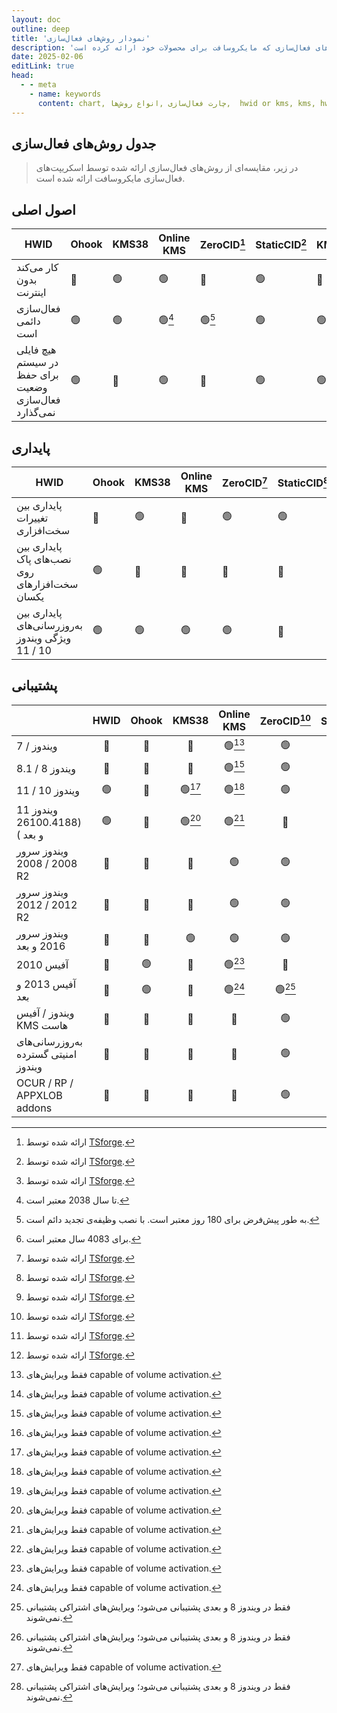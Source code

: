 ```yaml
---
layout: doc
outline: deep
title: 'نمودار روش‌های فعال‌سازی'
description: 'نمودار کلی از روش های فعال‌سازی که مایکروسافت برای محصولات خود ارائه کرده است.'
date: 2025-02-06
editLink: true
head:
  - - meta
    - name: keywords
      content: chart, چارت فعال‌سازی ,انواع روش‌ها,  hwid or kms, kms, hwid, tsforge
---
```


## جدول روش‌های فعال‌سازی

> در زیر، مقایسه‌ای از روش‌های فعال‌سازی ارائه شده توسط اسکریپت‌های فعال‌سازی مایکروسافت ارائه شده است.

## اصول اصلی

| HWID 	| Ohook 	| KMS38 	| Online KMS 	| ZeroCID[^1] 	| StaticCID[^1] 	| KMS4k[^1] 	|  	|  	|
|---	|---	|---	|---	|---	|---	|---	|---	|---	|
| کار می‌کند بدون اینترنت 	| 🔴 	| 🟢 	| 🟢 	| 🔴 	| 🟢 	| 🔴 	| 🟢 	|  	|
| فعال‌سازی دائمی است 	| 🟢 	| 🟢 	| 🟢[^2] 	| 🟢[^3] 	| 🟢 	| 🟢 	| 🟢[^4] 	|  	|
| هیچ فایلی در سیستم برای حفظ وضعیت فعال‌سازی نمی‌گذارد  	| 🟢 	| 🔴 	| 🟢 	| 🔴 	| 🟢 	| 🟢 	| 🟢 	|  	|

## پایداری

| HWID 	| Ohook 	| KMS38 	| Online KMS 	| ZeroCID[^1] 	| StaticCID[^1] 	| KMS4k[^1] 	|  	|  	|
|---	|---	|---	|---	|---	|---	|---	|---	|---	|
| پایداری بین تغییرات سخت‌افزاری 	| 🔴 	| 🟢 	| 🔴 	| 🟢 	| 🟢 	| 🔴 	| 🟢 	|  	|
| پایداری بین نصب‌های پاک روی سخت‌افزارهای یکسان 	| 🟢 	| 🔴 	| 🔴 	| 🔴 	| 🔴 	| 🔴 	| 🔴 	|  	|
| پایداری بین به‌روزرسانی‌های ویژگی ویندوز 10 / 11  	| 🟢 	| 🟢 	| 🟢 	| 🟢 	| 🔴 	| 🔴 	| 🔴 	|  	|

## پشتیبانی

|                                   | HWID | Ohook | KMS38  | Online KMS | ZeroCID[^1] | StaticCID[^1] |  KMS4k[^1]  |
| --------------------------------- | :--: | :---: | :----: | :--------: | :---------: | :-----------: | :---------: |
| ویندوز / 7                 |  🔴  |  🔴   |   🔴   |   🟢[^5]   |     🟢      |      🔴       |   🟢[^5]    |
| ویندوز 8 / 8.1                   |  🔴  |  🔴   |   🔴   |   🟢[^5]   |     🟢      |      🟢       |   🟢[^5]    |
| ویندوز 10 / 11                   |  🟢  |  🔴   | 🟢[^5] |   🟢[^5]   |     🟢      |      🟢       |   🟢[^5]    |
| ویندوز 11 (26100.4188  و بعد ) |  🟢  |  🔴   | 🟢[^5] |   🟢[^5]   |     🔴      |      🟢       |   🟢[^5]    |
| ویندوز سرور 2008 / 2008 R2     |  🔴  |  🔴   |   🔴   |     🟢     |     🟢      |      🔴       |     🟢      |
| ویندوز سرور 2012 / 2012 R2     |  🔴  |  🔴   |   🔴   |     🟢     |     🟢      |      🟢       |     🟢      |
| ویندوز سرور 2016 و بعد     |  🔴  |  🔴   |   🟢   |     🟢     |     🟢      |      🟢       |     🟢      |
| آفیس 2010                       |  🔴  |  🟢   |   🔴   |   🟢[^5]   |     🔴      |      🔴       |     🔴      |
| آفیس 2013 و بعد              |  🔴  |  🟢   |   🔴   |   🟢[^5]   |   🟢[^6]    |    🟢[^6]     | 🟢[^5] [^6] |
| ویندوز / آفیس KMS هاست         |  🔴  |  🔴   |   🔴   |     🔴     |     🟢      |      🟢       |     🔴      |
| به‌روزرسانی‌های امنیتی گسترده ویندوز |  🔴  |  🔴   |   🔴   |     🔴     |     🟢      |      🟢       |     🔴      |
| OCUR / RP / APPXLOB addons        |  🔴  |  🔴   |   🔴   |     🔴     |     🟢      |      🟢       |     🔴      |


[^1]: ارائه شده توسط [TSforge](./tsforge).

[^2]: تا سال 2038 معتبر است.

[^3]: به طور پیش‌فرض برای 180 روز معتبر است. با نصب وظیفه‌ی تجدید دائم است.

[^4]: برای 4083 سال معتبر است.

[^5]: فقط ویرایش‌های capable of volume activation.

[^6]: فقط در ویندوز 8 و بعدی پشتیبانی می‌شود؛ ویرایش‌های اشتراکی پشتیبانی نمی‌شوند.
